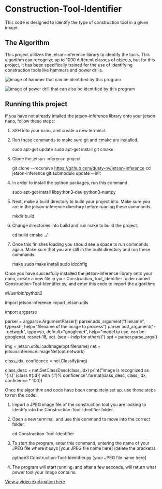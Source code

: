 # Construction-Tool-Identifier

This code is designed to identify the type of construction tool in a given image.

## The Algorithm

This project utilizes the jetson-inference library to identify the tools. This algorithm can recognize up to 1000 different classes of objects, but for this project, it has been specifically trained for the use of identifying construction tools like hammers and power drills.

![image of hammer that can be identified by this program](https://i.imgur.com/tJtDgS6.jpg)

![image of power drill that can also be identified by this program](https://i.imgur.com/SPPS46Z.jpg)


## Running this project

If you have not already intalled the jetson-inference library onto your jetson nano, follow these steps:


1. SSH into your nano, and create a new terminal.
2. Run these commands to make sure git and cmake are installed.

    sudo apt-get update
    sudo apt-get install git cmake
    
3. Clone the jetson-inference project

    git clone --recursive https://github.com/dusty-nv/jetson-inference
    cd jetson-inference
    git submodule update --init
    
4. In order to install the python packages, run this command.

    sudo apt-get install libpython3-dev python3-numpy
    
5. Next, make a build directory to build your project into. Make sure you are in the jetson-inference directory before running these commands.

    mkdir build
    
6. Change directories into build and run make to build the project.

    cd build
    cmake ../
    
7. Once this finishes loading you should see a space to run commands again. Make sure that you are still in the build directory and run these commands.

    make
    sudo make install
    sudo ldconfig




Once you have succesfully installed the jetson-inference library onto your nano, create a new file in your Construction_Tool_Identifier folder named Construction-Tool-Identifier.py, and enter this code to import the algorithm:

#!/usr/bin/python3

import jetson.inference
import jetson.utils

import argparse

parser = argparse.ArgumentParser()
parser.add_argument("filename", type=str, help="filename of the image to process")
parser.add_argument("--network", type=str, default="googlenet", help="model to use, can be:  googlenet, resnet-18, ect. (see --help for others)")
opt = parser.parse_args()

img = jetson.utils.loadImage(opt.filename)
net = jetson.inference.imageNet(opt.network)

class_idx, confidence = net.Classify(img)

class_desc = net.GetClassDesc(class_idx)
print("image is recognized as '{:s}' (class #{:d}) with {:f}% confidence".format(class_desc, class_idx, confidence * 100))



Once the algorithm and code have been completely set up, use these steps to run the code:

1. Import a JPEG image file of the construction tool you are looking to identify into the Construction-Tool-Identifier folder. 
2. Open a new terminal, and use this command to move into the correct folder.

    cd Construction-Tool-Identifier
    
3. To start the program, enter this command, entering the name of your JPEG file where it says [your JPEG file name here] (delete the brackets).

    python3 Construction-Tool-Identifier.py [your JPEG file name here]
    
4. The program will start running, and after a few seconds, will return what power tool your image contains.

[View a video explanation here](https://youtu.be/q9Mm9OMYNxY)
